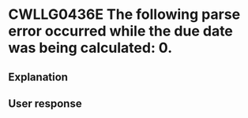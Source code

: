 # CWLLG0436E The following parse error occurred while the due date was being calculated: 0.

## Explanation

## User response